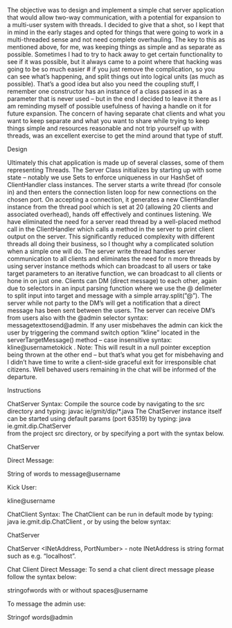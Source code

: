 The objective was to design and implement a simple chat server application that would allow two-way communication, with a 
potential for expansion to a multi-user system with threads. I decided to give that a shot, so I kept that in mind in the early 
stages and opted for things that were going to work in a multi-threaded sense and not need complete overhauling. The key to this 
as mentioned above, for me, was keeping things as simple and as separate as possible. Sometimes I had to try to hack away to get 
certain functionality to see if it was possible, but it always came to a point where that hacking was going to be so much easier #
if you just remove the complication, so you can see what’s happening, and split things out into logical units (as much as possible).
That’s a good idea but also you need the coupling stuff, I remember one constructor has an instance of a class passed in as a 
parameter that is never used – but in the end I decided to leave it there as I am reminding myself of possible usefulness of 
having a handle on it for future expansion. The concern of having separate chat clients and what you want to keep 
separate and what you want to share while trying to keep things simple and resources reasonable and not trip yourself up with 
threads, was an excellent exercise to get the mind around that type of stuff. 

Design

Ultimately this chat application is made up of several classes, some of them representing Threads. The Server Class initializes 
by starting up with some state – notably we use Sets to enforce uniqueness in our HashSet of ClientHandler class instances. The 
server starts a write thread (for console in) and then enters the connection listen loop for new connections on the chosen port.
On accepting a connection, it generates a new ClientHandler instance from the thread pool which is set at 20 (allowing 20 
clients and associated overhead), hands off effectively and continues listening. We have eliminated the need for a server read 
thread by a well-placed method call in the ClientHandler which calls a method in the server to print client output on the 
server. This significantly reduced complexity with different threads all doing their business, so I thought why a complicated 
solution when a simple one will do. The server write thread handles server communication to all clients and eliminates the need
for n more threads by using server instance methods which can broadcast to all users or take target parameters to an iterative 
function, we can broadcast to all clients or hone in on just one. Clients can DM (direct message) to each other, again due to 
selectors in an input parsing function where we use the @ delimeter to split input into target and message with a simple 
array.split(”@”). The server while not party to the DM’s will get a notification that a direct message has been sent between 
the users. The server can receive DM’s from users also with the @admin selector syntax: messagetexttosend@admin. If any user 
misbehaves the admin can kick the user by triggering the command switch option “kline” located in the serverTargetMessage() 
method – case insensitive syntax: kline@usernametokick . Note: This will result in a null pointer exception being thrown at 
the other end – but that’s what you get for misbehaving and I didn’t have time to write a client-side graceful exit for 
irresponsible chat citizens. Well behaved users remaining in the chat will be informed of the departure.  

Instructions

ChatServer Syntax:
Compile the source code by navigating to the src directory and typing: javac ie/gmit/dip/*.java
The ChatServer instance itself can be started using default params (port 63519) by typing: java ie.gmit.dip.ChatServer  
from the project src directory, or by specifying a port with the syntax below.

ChatServer <PortNumber>
  
Direct Message:
  
String of words to message@username

Kick User:

kline@username

ChatClient Syntax:
The ChatClient can be run in default mode by typing: java ie.gmit.dip.ChatClient , or by using the below syntax:

ChatServer <PortNumber>
  
ChatServer <INetAddress, PortNumber> - note INetAddress is string format such as e.g. “localhost”.

Chat Client Direct Message:
To send a chat client direct message please follow the syntax below:

stringofwords with or without spaces@username 

To message the admin use:

Stringof words@admin
